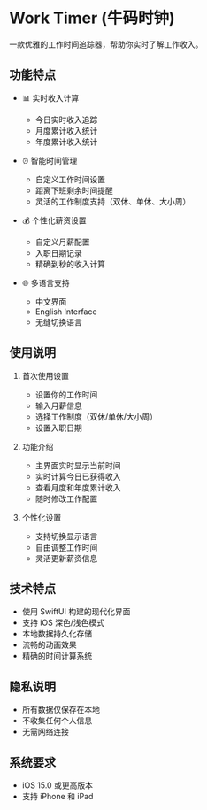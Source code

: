  # Work Timer (牛码时钟)

一款优雅的工作时间追踪器，帮助你实时了解工作收入。

## 功能特点

- 📊 实时收入计算
  - 今日实时收入追踪
  - 月度累计收入统计
  - 年度累计收入统计

- ⏰ 智能时间管理
  - 自定义工作时间设置
  - 距离下班剩余时间提醒
  - 灵活的工作制度支持（双休、单休、大小周）

- 💰 个性化薪资设置
  - 自定义月薪配置
  - 入职日期记录
  - 精确到秒的收入计算

- 🌐 多语言支持
  - 中文界面
  - English Interface
  - 无缝切换语言

## 使用说明

1. 首次使用设置
   - 设置你的工作时间
   - 输入月薪信息
   - 选择工作制度（双休/单休/大小周）
   - 设置入职日期

2. 功能介绍
   - 主界面实时显示当前时间
   - 实时计算今日已获得收入
   - 查看月度和年度累计收入
   - 随时修改工作配置

3. 个性化设置
   - 支持切换显示语言
   - 自由调整工作时间
   - 灵活更新薪资信息

## 技术特点

- 使用 SwiftUI 构建的现代化界面
- 支持 iOS 深色/浅色模式
- 本地数据持久化存储
- 流畅的动画效果
- 精确的时间计算系统

## 隐私说明

- 所有数据仅保存在本地
- 不收集任何个人信息
- 无需网络连接

## 系统要求

- iOS 15.0 或更高版本
- 支持 iPhone 和 iPad